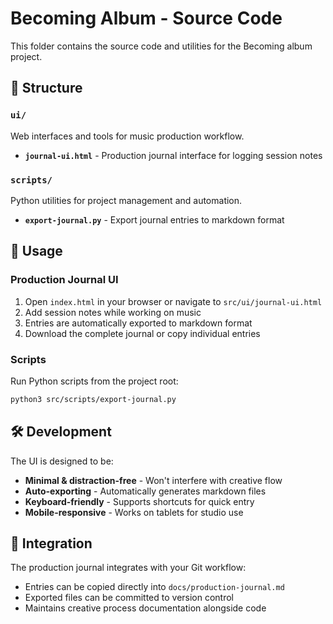 # Becoming Album - Source Code

This folder contains the source code and utilities for the Becoming album project.

## 📁 Structure

### `ui/`
Web interfaces and tools for music production workflow.

- **`journal-ui.html`** - Production journal interface for logging session notes

### `scripts/`
Python utilities for project management and automation.

- **`export-journal.py`** - Export journal entries to markdown format

## 🚀 Usage

### Production Journal UI
1. Open `index.html` in your browser or navigate to `src/ui/journal-ui.html`
2. Add session notes while working on music
3. Entries are automatically exported to markdown format
4. Download the complete journal or copy individual entries

### Scripts
Run Python scripts from the project root:
```bash
python3 src/scripts/export-journal.py
```

## 🛠️ Development

The UI is designed to be:
- **Minimal & distraction-free** - Won't interfere with creative flow
- **Auto-exporting** - Automatically generates markdown files
- **Keyboard-friendly** - Supports shortcuts for quick entry
- **Mobile-responsive** - Works on tablets for studio use

## 📝 Integration

The production journal integrates with your Git workflow:
- Entries can be copied directly into `docs/production-journal.md`
- Exported files can be committed to version control
- Maintains creative process documentation alongside code
